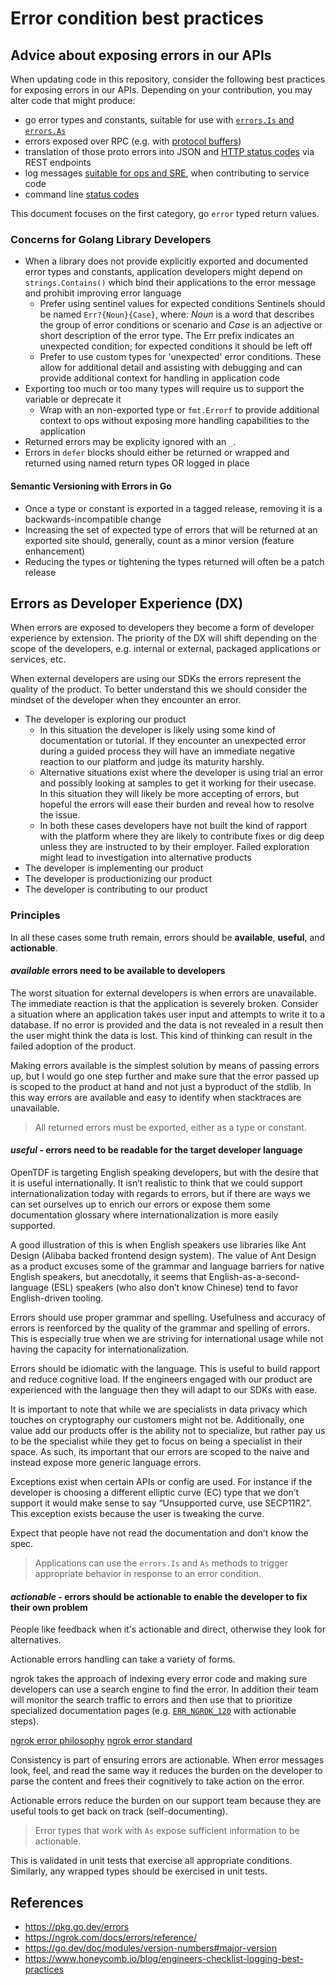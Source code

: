 # Error condition best practices

## Advice about exposing errors in our APIs

When updating code in this repository,
consider the following best practices for exposing errors in our APIs.
Depending on your contribution, you may alter code that might produce:

- go error types and constants, suitable for use with [`errors.Is` and `errors.As`](https://pkg.go.dev/errors)
- errors exposed over RPC (e.g. with [protocol buffers](https://grpc.io/docs/guides/error/))
- translation of those proto errors into JSON and [HTTP status codes](https://developer.mozilla.org/en-US/docs/Web/HTTP/Status) via REST endpoints
- log messages [suitable for ops and SRE](https://www.honeycomb.io/blog/engineers-checklist-logging-best-practices), when contributing to service code
- command line [status codes](https://tldp.org/LDP/abs/html/exitcodes.html)

This document focuses on the first category, go `error` typed return values.

### Concerns for Golang Library Developers

- When a library does not provide explicitly exported and documented error types and constants,
  application developers might depend on `strings.Contains()`
  which bind their applications to the error message and prohibit improving error language
  - Prefer using sentinel values for expected conditions
    Sentinels should be named `Err?{Noun}{Case}`, where:
      *Noun* is a word that describes the group of error conditions or scenario
      and *Case* is an adjective or short description of the error type. The Err
      prefix indicates an unexpected condition;
      for expected conditions it should be left off
  - Prefer to use custom types for 'unexpected' error conditions.
    These allow for additional detail and assisting with debugging
    and can provide additional context for handling in application code
- Exporting too much or too many types
  will require us to support the variable or deprecate it
  - Wrap with an non-exported type or `fmt.Errorf` to provide additional context to ops
    without exposing more handling capabilities to the application
- Returned errors may be explicity ignored with an `_`.
- Errors in `defer` blocks should either be returned or wrapped and returned using named return types
  OR logged in place

#### Semantic Versioning with Errors in Go

- Once a type or constant is exported in a tagged release,
  removing it is a backwards-incompatible change
- Increasing the set of expected type of errors that will be returned at an exported site
  should, generally, count as a minor version (feature enhancement)
- Reducing the types or tightening the types returned
  will often be a patch release

## Errors as Developer Experience (DX)

When errors are exposed to developers
they become a form of developer experience by extension.
The priority of the DX will shift depending on the scope of the developers,
e.g. internal or external,
packaged applications or services, etc.

When external developers are using our SDKs
the errors represent the quality of the product.
To better understand this we should consider
the mindset of the developer when they encounter an error.

- The developer is exploring our product
  - In this situation the developer is likely using some kind of documentation or tutorial.
    If they encounter an unexpected error during a guided process
    they will have an immediate negative reaction to our platform and judge its maturity harshly.
  - Alternative situations exist where the developer is using trial an error
    and possibly looking at samples to get it working for their usecase.
    In this situation they will likely be more accepting of errors,
    but hopeful the errors will ease their burden and reveal how to resolve the issue.
  - In both these cases
    developers have not built the kind of rapport with the platform where they are likely to contribute fixes or dig deep
    unless they are instructed to by their employer.
    Failed exploration might lead to investigation into alternative products
- The developer is implementing our product
- The developer is productionizing our product
- The developer is contributing to our product

### Principles

In all these cases some truth remain, errors should be **available**, **useful**, and **actionable**.

#### *available* errors need to be available to developers

The worst situation for external developers is when errors are unavailable.
The immediate reaction is that the application is severely broken.
Consider a situation where an application takes user input
and attempts to write it to a database.
If no error is provided and the data is not revealed in a result
then the user might think the data is lost.
This kind of thinking can result in the failed adoption of the product.

Making errors available is the simplest solution by means of passing errors up,
but I would go one step further and make sure that the error passed up is scoped to the product at hand
and not just a byproduct of the stdlib.
In this way errors are available and easy to identify when stacktraces are unavailable.

> All returned errors must be exported, either as a type or constant.

#### *useful* - errors need to be readable for the target developer language

OpenTDF is targeting English speaking developers,
but with the desire that it is useful internationally.
It isn’t realistic to think that we could support internationalization today with regards to errors,
but if there are ways we can set ourselves up to enrich our errors or expose them some documentation glossary where internationalization is more easily supported.

A good illustration of this is when English speakers use libraries like Ant Design (Alibaba backed frontend design system).
The value of Ant Design as a product excuses some of the grammar and language barriers for native English speakers,
but anecdotally, it seems that English-as-a-second-language (ESL) speakers (who also don’t know Chinese) tend to favor English-driven tooling.

Errors should use proper grammar and spelling.
Usefulness and accuracy of errors is reenforced by the quality of the grammar and spelling of errors.
This is especially true when we are striving for international usage while not having the capacity for internationalization.

Errors should be idiomatic with the language.
This is useful to build rapport and reduce cognitive load.
If the engineers engaged with our product are experienced with the language
then they will adapt to our SDKs with ease.

It is important to note that while we are specialists in data privacy which touches on cryptography
our customers might not be.
Additionally, one value add our products offer is the ability not to specialize,
but rather pay us to be the specialist
while they get to focus on being a specialist in their space.
As such, its important that our errors are scoped to the naive
and instead expose more generic language errors.

Exceptions exist when certain APIs or config are used.
For instance if the developer is choosing a different elliptic curve (EC) type that we don’t support
it would make sense to say “Unsupported curve, use SECP11R2”.
This exception exists because the user is tweaking the curve.

Expect that people have not read the documentation and don’t know the spec.

> Applications can use the `errors.Is` and `As` methods to trigger appropriate behavior in response to an error condition.

#### *actionable* - errors should be actionable to enable the developer to fix their own problem

People like feedback when it's actionable and direct,
otherwise they look for alternatives.

Actionable errors handling can take a variety of forms.

ngrok takes the approach of indexing every error code
and making sure developers can use a search engine to find the error.
In addition their team will monitor the search traffic to errors
and then use that to prioritize specialized documentation pages (e.g. [`ERR_NGROK_120`](https://ngrok.com/docs/errors/err_ngrok_120/) with actionable steps).

[ngrok error philosophy](https://ngrok.com/docs/errors/#philosophy)
[ngrok error standard](https://ngrok.com/docs/api/#errors)

Consistency is part of ensuring errors are actionable.
When error messages look, feel, and read the same way
it reduces the burden on the developer to parse the content
and frees their cognitively to take action on the error.

Actionable errors reduce the burden on our support team
because they are useful tools to get back on track (self-documenting).

> Error types that work with `As` expose sufficient information to be actionable.

This is validated in unit tests that exercise all appropriate conditions.
Similarly, any wrapped types should be exercised in unit tests.

## References

- <https://pkg.go.dev/errors>
- <https://ngrok.com/docs/errors/reference/>
- <https://go.dev/doc/modules/version-numbers#major-version>
- <https://www.honeycomb.io/blog/engineers-checklist-logging-best-practices>
